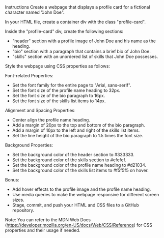 Instructions
Create a webpage that displays a profile card for a fictional character named "John Doe".

In your HTML file, create a container div with the class "profile-card".

Inside the "profile-card" div, create the following sections:
- "header" section with a profile image of John Doe and his name as the heading.
- "bio" section with a paragraph that contains a brief bio of John Doe.
- "skills" section with an unordered list of skills that John Doe possesses.

Style the webpage using CSS properties as follows:

Font-related Properties:
- Set the font family for the entire page to "Arial, sans-serif".
- Set the font size of the profile name heading to 32px.
- Set the font size of the bio paragraph to 16px.
- Set the font size of the skills list items to 14px.

Alignment and Spacing Properties:
- Center align the profile name heading.
- Add a margin of 20px to the top and bottom of the bio paragraph.
- Add a margin of 10px to the left and right of the skills list items.
- Set the line height of the bio paragraph to 1.5 times the font size.

Background Properties:
- Set the background color of the header section to #333333.
- Set the background color of the skills section to #efefef.
- Set the background color of the profile name heading to #d21034.
- Set the background color of the skills list items to #f5f5f5 on hover.

Bonus:
- Add hover effects to the profile image and the profile name heading.
- Use media queries to make the webpage responsive for different screen sizes.
- Stage, commit, and push your HTML and CSS files to a GitHub repository.

Note: You can refer to the MDN Web Docs (https://developer.mozilla.org/en-US/docs/Web/CSS/Reference) for CSS properties and their usage if needed.
